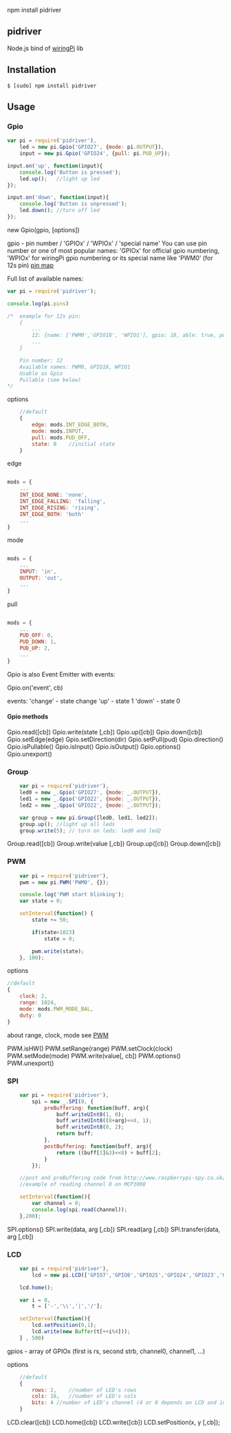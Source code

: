npm install pidriver

## pidriver

Node.js bind of [wiringPi](http://wiringpi.com/) lib

## Installation

    $ [sudo] npm install pidriver

## Usage

### Gpio

```js
var pi = require('pidriver'),
    led = new pi.Gpio('GPIO27', {mode: pi.OUTPUT}),
    input = new pi.Gpio('GPIO24', {pull: pi.PUD_UP});

input.on('up', function(input){
	console.log('Button is pressed');
	led.up();	//light up led
});

input.on('down', function(input){
	console.log('Button is unpressed');
	led.down();	//turn off led
});
```

new Gpio(gpio, [options])

gpio - pin number / 'GPIOx' / 'WPIOx' / 'special name'
You can use pin number or one of most popular names: 'GPIOx' for official gpio numbering, 'WPIOx' for wiringPi gpio numbering or its special name like 'PWM0' (for 12s pin)
[pin map](http://wiringpi.com/pins/)

Full list of available names:
```js
var pi = require('pidriver');

console.log(pi.pins)

/*	example for 12s pin:
	{
		...
		12: {name: ['PWM0','GPIO18', 'WPIO1'], gpio: 18, able: true, pullable: true},
		...
	}

	Pin number: 12
	Available names: PWM0, GPIO18, WPIO1
	Usable as Gpio
	Pullable (see below)
*/
```

options

```js
	//default
	{
		edge: mods.INT_EDGE_BOTH,
		mode: mods.INPUT,
		pull: mods.PUD_OFF,
		state: 0	//initial state
	}
```

edge
```js

mods = {
	...
	INT_EDGE_NONE: 'none',
	INT_EDGE_FALLING: 'falling',
	INT_EDGE_RISING: 'rising',
	INT_EDGE_BOTH: 'both'
	...
}
```

mode
```js

mods = {
	...
	INPUT: 'in',
    OUTPUT: 'out',
	...
}
```

pull
```js

mods = {
	...
	PUD_OFF: 0,
    PUD_DOWN: 1,
    PUD_UP: 2,
	...
}
```

Gpio is also Event Emitter with events:

Gpio.on('event', cb)

events:
'change' - state change
'up' - state 1
'down' - state 0

#### Gpio methods
Gpio.read([cb])
Gpio.write(state [,cb])
Gpio.up([cb])
Gpio.down([cb])
Gpio.setEdge(edge)
Gpio.setDirection(dir)
Gpio.setPull(pud)
Gpio.direction()
Gpio.isPullable()
Gpio.isInput()
Gpio.isOutput()
Gpio.options()
Gpio.unexport()

### Group
```js
	var pi = require('pidriver'),
	led0 = new _.Gpio('GPIO27', {mode: _.OUTPUT}),
	led1 = new _.Gpio('GPIO22', {mode: _.OUTPUT}),
	led2 = new _.Gpio('GPIO22', {mode: _.OUTPUT});

	var group = new pi.Group([led0, led1, led2]);
	group.up();	//light up all leds
	group.write(5);	// turn on leds: led0 and led2
```

Group.read([cb])
Group.write(value [,cb])
Group.up([cb])
Group.down([cb])

### PWM
```js
	var pi = require('pidriver'),
	pwm = new pi.PWM('PWM0', {});

	console.log('PWM start blinking');
	var state = 0;

	setInterval(function() {
		state += 50;

		if(state>1023)
			state = 0;

		pwm.write(state);
	}, 100);
```

options
```js
//default
{
	clock: 2,
	range: 1024,
	mode: mods.PWM_MODE_BAL,
	duty: 0
}
```

about range, clock, mode see [PWM](http://wiringpi.com/reference/raspberry-pi-specifics/)

PWM.isHW()
PWM.setRange(range)
PWM.setClock(clock)
PWM.setMode(mode)
PWM.write(value[, cb])
PWM.options()
PWM.unexport()

### SPI
```js
	var pi = require('pidriver'),
		spi = new _.SPI(0, {
			preBuffering: function(buff, arg){
				buff.writeUInt8(1, 0);
				buff.writeUInt8((8+arg)<<4, 1);
				buff.writeUInt8(0, 2);
				return buff;
			},
			postBuffering: function(buff, arg){
				return ((buff[1]&3)<<8) + buff[2];
			}
		});

	//post and preBuffering code from http://www.raspberrypi-spy.co.uk/2013/10/analogue-sensors-on-the-raspberry-pi-using-an-mcp3008/
	//example of reading channel 0 on MCP3008

	setInterval(function(){
		var channel = 0;
		console.log(spi.read(channel));
	},200);
```

SPI.options()
SPI.write(data, arg [,cb])
SPI.read(arg [,cb])
SPI.transfer(data, arg [,cb])

### LCD
```js
	var pi = require('pidriver'),
		lcd = new pi.LCD(['GPIO7','GPIO8','GPIO25','GPIO24','GPIO23','GPIO18']);

 	lcd.home();

 	var i = 0,
 		t = ['-','\\','|','/'];

	setInterval(function(){
		lcd.setPosition(0,1);
		lcd.write(new Buffer(t[++i%4]));
	} , 500)
```

gpios - array of GPIOx (first is rs, second strb, channel0, channel1, ...)

options
```js
	//default
	{
		rows: 2,	//number of LED's rows
		cols: 16,	//number of LED's cols
		bits: 4	//number of LED's channel (4 or 8 depends on LCD and installation)
	}
```

LCD.clear([cb])
LCD.home([cb])
LCD.write([cb])
LCD.setPosition(x, y [,cb]);